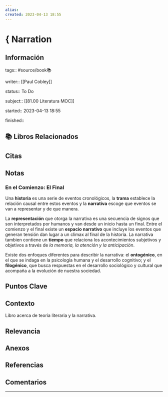 ```yaml
---
alias: 
created: 2023-04-13 18:55
---
```

# { Narration
## Información
tags:: #source/book📚 

writer:: [[Paul Cobley]]

status:: To Do

subject:: [[81.00 Literatura MOC]]

started:: 2023-04-13 18:55

finished::

## 📚 Libros Relacionados

## Citas

## Notas
### En el Comienzo: El Final
Una **historia** es una serie de eventos cronológicos, la **trama** establece la relación causal entre estos eventos y la **narrativa** escoge que eventos se van a representar y de que manera.

La **representación** que otorga la narrativa es una secuencia de signos que son interpretados por humanos y van desde un inicio hasta un final. Entre el comienzo y el final existe un **espacio narrativo** que incluye los eventos que generan tensión dan lugar a un climax al final de la historia. La narrativa tambien contiene un **tiempo** que relaciona los acontecimientos subjetivos y objetivos a través de *la memoria, la atención y la anticipación*.

Existe dos enfoques diferentes para describir la narrativa: el **ontogénico**, en el que se indaga en la psicología humana y el desarrollo cognitivo; y el **filogénico**, que busca respuestas en el desarrollo sociológico y cultural que acompaña a la evolución de nuestra sociedad.

## Puntos Clave

## Contexto
Libro acerca de teoría literaria y la narrativa.

## Relevancia

## Anexos

## Referencias

## Comentarios
___

